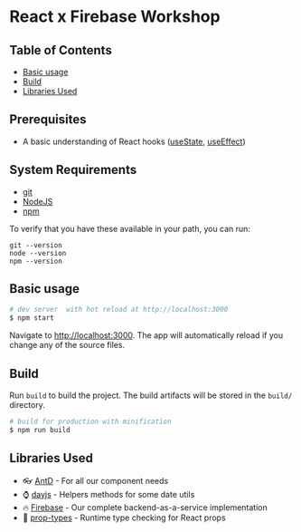 # React x Firebase Workshop

## Table of Contents

* [Basic usage](#basic-usage)
* [Build](#build)
* [Libraries Used](#libraries-used)

## Prerequisites
- A basic understanding of React hooks ([useState](), [useEffect]())

## System Requirements

- [git]()
- [NodeJS]()
- [npm]()

To verify that you have these available in your path, you can run:

```shell
git --version
node --version
npm --version
```

## Basic usage

``` bash
# dev server  with hot reload at http://localhost:3000
$ npm start
```

Navigate to [http://localhost:3000](http://localhost:3000). The app will automatically reload if you change any of the source files.

## Build

Run `build` to build the project. The build artifacts will be stored in the `build/` directory.

```bash
# build for production with minification
$ npm run build
```

## Libraries Used

* 👓   [AntD](https://ant.design/components) - For all our component needs
* ⌚  [dayjs](https://www.npmjs.com/package/dayjs) - Helpers methods for some date utils
* 🔥   [Firebase](https://www.npmjs.com/package/firebase) - Our complete backend-as-a-service implementation
* 📝  [prop-types](https://www.npmjs.com/package/prop-types) - Runtime type checking for React props